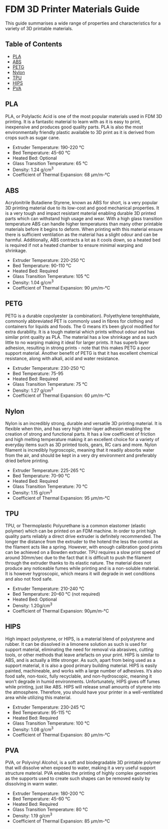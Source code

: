 # FDM 3D Printer Materials Guide

This guide summarises a wide range of properties and characteristics for a variety of 3D printable materials.

## Table of Contents

- [PLA](#pla)
- [ABS](#abs)
- [PETG](#petg)
- [Nylon](#nylon)
- [TPU](#tpu)
- [HIPS](#hips)
- [PVA](#pva)

## PLA <a name = "pla"></a>

PLA, or Polylactic Acid is one of the most popular materials used in FDM 3D printing. It is a fantastic material to learn with as it is easy to print, inexpensive and produces good quality parts. PLA is also the most environmentally friendly plastic available to 3D print as it is derived from crops such as sugar cane.

- Extruder Temperature: 190-220 °C
- Bed Temperature: 45-60 °C
- Heated Bed: Optional
- Glass Transition Temperature: 65 °C
- Density: 1.24 g/cm<sup>3</sup>
- Coefficient of Thermal Expansion: 68 µm/m-°C

## ABS <a name = "abs"></a>

Acrylonitrile Butadiene Styrene, known as ABS for short, is a very popular 3D printing material due to its low-cost and good mechanical properties. It is a very tough and impact resistant material enabling durable 3D printed parts which can withstand high usage and wear. With a high glass transition temperature ABS can handle higher temperatures than many other printable materials before it begins to deform. When printing with this material ensure there is sufficient ventilation as the material has a slight odour and can be harmful. Additionally, ABS contracts a lot as it cools down, so a heated bed is required if not a heated chamber to ensure minimal warping and shrinkage.

- Extruder Temperature: 220-250 °C
- Bed Temperature: 90-110 °C
- Heated Bed: Required
- Glass Transition Temperature: 105 °C
- Density: 1.04 g/cm<sup>3</sup>
- Coefficient of Thermal Expansion: 90 µm/m-°C

## PETG <a name = "petg"></a>

PETG is a durable copolyester (a combination). Polyethylene terephthalate, commonly abbreviated PET is commonly used in fibres for clothing and containers for liquids and foods. The G means it’s been glycol modified for extra durability. It is a tough material which prints without odour and has similar print quality as PLA. The material has a low shrinkage and as such little to no warping making it ideal for larger prints. It has superb layer adhesion, resulting in strong prints - note that this makes PETG a poor support material. Another benefit of PETG is that it has excellent chemical resistance, along with alkali, acid and water resistance.

- Extruder Temperature: 230-250 °C
- Bed Temperature: 75-95
- Heated Bed: Required
- Glass Transition Temperature: 75 °C
- Density: 1.27 g/cm<sup>3</sup>
- Coefficient of Thermal Expansion: 60 µm/m-°C

## Nylon <a name = "nylon"></a>

Nylon is an incredibly strong, durable and versatile 3D printing material. It is flexible when thin, and has very high inter-layer adhesion enabling the creation of strong and functional parts. It has a low coefficient of friction and high melting temperature making it an excellent choice for a variety of everyday items such as 3D printed tools, gears, RC cars and more. Nylon filament is incredibly hygroscopic, meaning that it readily absorbs water from the air, and should be kept in a very dry environment and preferably dried before printing.

- Extruder Temperature: 225-265 °C
- Bed Temperature: 70-90 °C
- Heated Bed: Required
- Glass Transition Temperature: 70 °C
- Density: 1.15 g/cm<sup>3</sup>
- Coefficient of Thermal Expansion: 95 µm/m-°C

## TPU <a name = "tpu"></a>

TPU, or Thermoplastic Polyurethane is a common elastomer (elastic polymer) which can be printed on an FDM machine. In order to print high quality parts reliably a direct drive extruder is definitely recommended. The longer the distance from the extruder to the hotend the less the control as the filament acts like a spring. However, with enough calibration good prints can be achieved on a Bowden extruder. TPU requires a slow print speed of around 30mm/sec due to the fact that it is difficult to push the filament through the extruder thanks to its elastic nature. The material does not produce any noticeable fumes while printing and is a non-soluble material. It is however hygroscopic, which means it will degrade in wet conditions and also not food safe.

- Extruder Temperature: 210-240 °C
- Bed Temperature: 20–60 °C (not required)
- Heated Bed: Optional
- Density: 1.20g/cm<sup>3</sup>
- Coefficient of Thermal Expansion: 90µm/m-°C

## HIPS <a name = "hips"></a>

High impact polystyrene, or HIPS, is a material blend of polystyrene and rubber. It can be dissolved in a limonene solution as such is used for support material, eliminating the need for removal via abrasives, cutting tools, or other methods that leave artefacts on your print. HIPS is similar to ABS, and is actually a little stronger. As such, apart from being used as a support material, it is also a good primary building material. HIPS is easily painted, machineable, and works with a large number of adhesives. It’s also food safe, non-toxic, fully recyclable, and non-hydroscopic, meaning it won’t degrade in humid environments. Unfortunately, HIPS gives off fumes while printing, just like ABS. HIPS will release small amounts of styrene into the atmosphere. Therefore, you should have your printer in a well-ventilated area while utilizing this material.

- Extruder Temperature: 230-245 °C
- Bed Temperature: 95-115 °C
- Heated Bed: Required
- Glass Transition Temperature: 100 °C
- Density: 1.08 g/cm<sup>3</sup>
- Coefficient of Thermal Expansion: 80 µm/m-°C

## PVA <a name = "pva"></a>

PVA, or Polyvinyl Alcohol, is a soft and biodegradable 3D printable polymer that will dissolve when exposed to water, making it a very useful support structure material. PVA enables the printing of highly complex geometries as the supports used to create such shapes can be removed easily by dissolving in warm water.

- Extruder Temperature: 180-200 °C
- Bed Temperature: 45-60 °C
- Heated Bed: Required
- Glass Transition Temperature: 80 °C
- Density: 1.19 g/cm<sup>3</sup>
- Coefficient of Thermal Expansion: 85 µm/m-°C

